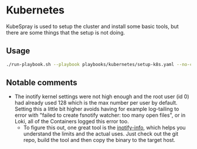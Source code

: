 # Kubernetes

KubeSpray is used to setup the cluster and install some basic tools, but there are some things that the setup is not doing.

## Usage

```bash
./run-playbook.sh --playbook playbooks/kubernetes/setup-k8s.yaml --no-check
```

## Notable comments

- The inotify kernel settings were not high enough and the root user (id 0) had already used 128 which is the max number per user by default. Setting this a little bit higher avoids having for example log-tailing to error with "failed to create fsnotify watcher: too many open files", or in Loki, all of the Containers logged this error too.
  - To figure this out, one great tool is the [inotify-info](https://github.com/mikesart/inotify-info), which helps you understand the limits and the actual uses. Just check out the git repo, build the tool and then copy the binary to the target host.
